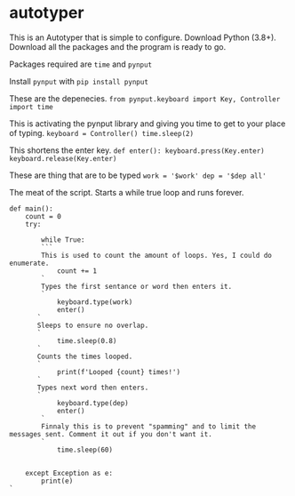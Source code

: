 # autotyper
This is an Autotyper that is simple to configure. Download Python (3.8+). Download all the packages and the program is ready to go.

Packages required are `time` and  `pynput`

Install `pynput` with `pip install pynput`

These are the depenecies. 
`
from pynput.keyboard import Key, Controller
import time
`

This is activating the pynput library and giving you time to get to your place of typing.
`
keyboard = Controller()
time.sleep(2)
`

This shortens the enter key.
`
def enter():
    keyboard.press(Key.enter)
    keyboard.release(Key.enter)
`


These are thing that are to be typed
`
work = '$work'
dep = '$dep all'
`

The meat of the script. Starts a while true loop and runs forever.
```
def main():
    count = 0
    try:

        while True:
        ```
        This is used to count the amount of loops. Yes, I could do enumerate.
            count += 1
        `
        Types the first sentance or word then enters it.
        `
            keyboard.type(work)
            enter()
       `
       Sleeps to ensure no overlap.
       `
            time.sleep(0.8)
       `
       Counts the times looped.
       `
            print(f'Looped {count} times!')
       `
       Types next word then enters.
       `
            keyboard.type(dep)
            enter()
        `
        Finnaly this is to prevent "spamming" and to limit the messages sent. Comment it out if you don't want it.
        `
            time.sleep(60)
        

    except Exception as e:
        print(e)
`



